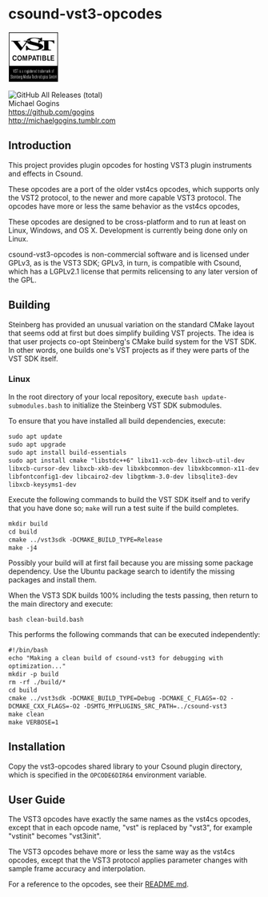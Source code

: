 # csound-vst3-opcodes

<img src="VST_Compatible_Logo_Steinberg_with_TM_negative.png" width="100" height="100" />

![GitHub All Releases (total)](https://img.shields.io/github/downloads/gogins/csound-vst3-opcodes/total.svg)<br>
Michael Gogins<br>
https://github.com/gogins<br>
http://michaelgogins.tumblr.com

## Introduction

This project provides plugin opcodes for hosting VST3 plugin instruments and 
effects in Csound.

These opcodes are a port of the older vst4cs opcodes, which supports only the 
VST2 protocol, to the newer and more capable VST3 protocol. The opcodes have 
more or less the same behavior as the vst4cs opcodes,

These opcodes are designed to be cross-platform and to run at least on Linux, 
Windows, and OS X. Development is currently being done only on Linux.

csound-vst3-opcodes is non-commercial software and is licensed under GPLv3, as 
is the VST3 SDK; GPLv3, in turn, is compatible with Csound, which has a 
LGPLv2.1 license that permits relicensing to any later version of the GPL.

## Building

Steinberg has provided an unusual variation on the standard CMake layout that 
seems odd at first but does simplify building VST projects. The idea is that 
user projects co-opt Steinberg's CMake build system for the VST SDK. In other 
words, one builds one's VST projects as if they were parts of the VST SDK 
itself.

### Linux

In the root directory of your local repository, execute 
`bash update-submodules.bash` to initialize the Steinberg VST SDK submodules. 

To ensure that you have installed all build dependencies, execute: 
```
sudo apt update
sudo apt upgrade
sudo apt install build-essentials
sudo apt install cmake "libstdc++6" libx11-xcb-dev libxcb-util-dev libxcb-cursor-dev libxcb-xkb-dev libxkbcommon-dev libxkbcommon-x11-dev libfontconfig1-dev libcairo2-dev libgtkmm-3.0-dev libsqlite3-dev libxcb-keysyms1-dev

```
Execute the following commands to build the VST SDK itself and to verify 
that you have done so; `make` will run a test suite if the build completes.
```
mkdir build
cd build
cmake ../vst3sdk -DCMAKE_BUILD_TYPE=Release
make -j4
```
Possibly your build will at first fail because you are missing some package 
dependency. Use the Ubuntu package search to identify the missing packages and 
install them.

When the VST3 SDK builds 100% including the tests passing, then return to the 
main directory and execute:
```
bash clean-build.bash
```

This performs the following commands that can be executed independently:
```
#!/bin/bash
echo "Making a clean build of csound-vst3 for debugging with optimization..."
mkdir -p build
rm -rf ./build/*
cd build
cmake ../vst3sdk -DCMAKE_BUILD_TYPE=Debug -DCMAKE_C_FLAGS=-O2 -DCMAKE_CXX_FLAGS=-O2 -DSMTG_MYPLUGINS_SRC_PATH=../csound-vst3
make clean
make VERBOSE=1
```

## Installation

Copy the vst3-opcodes shared library to your Csound plugin directory, which is 
specified in the `OPCODE6DIR64` environment variable.

## User Guide

The VST3 opcodes have exactly the same names as the vst4cs opcodes, except 
that in each opcode name, "vst" is replaced by "vst3", for example "vstinit" 
becomes "vst3init".

The VST3 opcodes behave more or less the same way as the vst4cs opcodes, except 
that the VST3 protocol applies parameter changes with sample frame accuracy 
and interpolation.

For a reference to the opcodes, see their [README.md](csound-vst3/vst3-opcodes/README.md).
